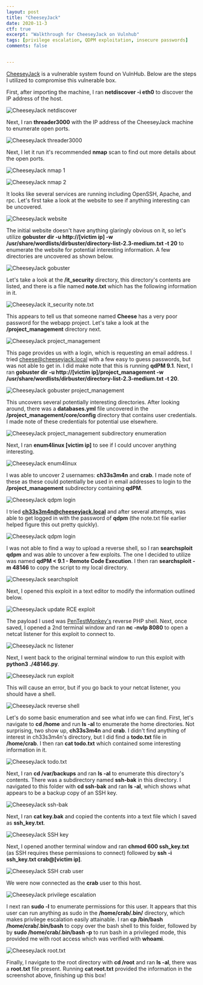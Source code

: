 ```yaml
---
layout: post
title: "CheeseyJack"
date: 2020-11-3
ctf: true
excerpt: "Walkthrough for CheeseyJack on Vulnhub"
tags: [privilege escalation, QDPM exploitation, insecure passwords]
comments: false


---
```


[CheeseyJack](https://www.vulnhub.com/entry/cheesey-cheeseyjack,578/) is a vulnerable system found on VulnHub. Below are the steps I utilized to compromise this vulnerable box.

First, after importing the machine, I ran **netdiscover -i eth0** to discover the IP address of the host.

![CheeseyJack netdiscover](/assets/img/CheeseyJack1.png)

Next, I ran **threader3000** with the IP address of the CheeseyJack machine to enumerate open ports.

![CheeseyJack threader3000](/assets/img/CheeseyJack2.png)

Next, I let it run it's recommended **nmap** scan to find out more details about the open ports.

![CheeseyJack nmap 1](/assets/img/CheeseyJack3.png)

![CheeseyJack nmap 2](/assets/img/CheeseyJack4.png)

It looks like several services are running including OpenSSH, Apache, and rpc. Let's first take a look at the website to see if anything interesting can be uncovered.

![CheeseyJack website](/assets/img/CheeseyJack5.png)

The initial website doesn't have anything glaringly obvious on it, so let's utilize **gobuster dir -u http://[victim ip] -w /usr/share/wordlists/dirbuster/directory-list-2.3-medium.txt -t 20** to enumerate the website for potential interesting information. A few directories are uncovered as shown below.

![CheeseyJack gobuster](/assets/img/CheeseyJack6.png)

Let's take a look at the **/it_security** directory, this directory's contents are listed, and there is a file named **note.txt** which has the following information in it.

![CheeseyJack it_security note.txt](/assets/img/CheeseyJack7.png)

This appears to tell us that someone named **Cheese** has a very poor password for the webapp project. Let's take a look at the **/project_management** directory next.

![CheeseyJack project_management](/assets/img/CheeseyJack8.png)

This page provides us with a login, which is requesting an email address. I tried cheese@cheeseyjack.local with a few easy to guess passwords, but was not able to get in. I did make note that this is running **qdPM 9.1**. Next, I ran **gobuster dir -u http://[victim ip]/project_management -w /usr/share/wordlists/dirbuster/directory-list-2.3-medium.txt -t 20**. 

![CheeseyJack gobuster project_management](/assets/img/CheeseyJack9.png)

This uncovers several potentially interesting directories. After looking around, there was a **databases.yml** file uncovered in the **/project_management/core/config** directory that contains user credentials. I made note of these credentials for potential use elsewhere.

![CheeseyJack project_management subdirectory enumeration](/assets/img/CheeseyJack10.png)

Next, I ran **enum4linux [victim ip]** to see if I could uncover anything interesting.

![CheeseyJack enum4linux](/assets/img/CheeseyJack11.png)

 I was able to uncover 2 usernames: **ch33s3m4n** and **crab**. I made note of these as these could potentially be used in email addresses to login to the **/project_management** subdirectory containing **qdPM**.

![CheeseyJack qdpm login](/assets/img/CheeseyJack12.png)[](/assets/img/)

I tried **ch33s3m4n@cheeseyjack.local** and after several attempts, was able to get logged in with the password of **qdpm** (the note.txt file earlier helped figure this out pretty quickly).

![CheeseyJack qdpm login](/assets/img/CheeseyJack13.png)

I was not able to find a way to upload a reverse shell, so I ran **searchsploit qdpm** and was able to uncover a few exploits. The one I decided to utilize was named **qdPM < 9.1 - Remote Code Execution**. I then ran **searchsploit -m 48146** to copy the script to my local directory.

![CheeseyJack searchsploit](/assets/img/CheeseyJack14.png)

Next, I opened this exploit in a text editor to modify the information outlined below.

![CheeseyJack update RCE exploit](/assets/img/CheeseyJack15.png)

The payload I used was [PenTestMonkey's](http://pentestmonkey.net/tools/web-shells/php-reverse-shell) reverse PHP shell. Next, once saved, I opened a 2nd terminal window and ran **nc -nvlp 8080** to open a netcat listener for this exploit to connect to.

![CheeseyJack nc listener](/assets/img/CheeseyJack16.png)

Next, I went back to the original terminal window to run this exploit with **python3 ./48146.py**.

![CheeseyJack run exploit](/assets/img/CheeseyJack17.png)

This will cause an error, but if you go back to your netcat listener, you should have a shell.

![CheeseyJack reverse shell](/assets/img/CheeseyJack18.png)

Let's do some basic enumeration and see what info we can find. First, let's navigate to **cd /home** and run **ls -al** to enumerate the home directories. Not surprising, two show up, **ch33s3m4n** and **crab**. I didn't find anything of interest in ch33s3m4n's directory, but I did find a **todo.txt** file in **/home/crab**. I then ran **cat todo.txt** which contained some interesting information in it.

![CheeseyJack todo.txt](/assets/img/CheeseyJack19.png)

Next, I ran **cd /var/backups** and ran **ls -al** to enumerate this directory's contents. There was a subdirectory named **ssh-bak** in this directory. I navigated to this folder with **cd ssh-bak** and ran **ls -al**, which shows what appears to be a backup copy of an SSH key.

![CheeseyJack ssh-bak](/assets/img/CheeseyJack20.png)

Next, I ran **cat key.bak** and copied the contents into a text file which I saved as **ssh_key.txt**.

![CheeseyJack SSH key](/assets/img/CheeseyJack21.png)

Next, I opened another terminal window and ran **chmod 600 ssh_key.txt** (as SSH requires these permissions to connect) followed by **ssh -i ssh_key.txt crab@[victim ip]**.

![CheeseyJack SSH crab user](/assets/img/CheeseyJack22.png)

We were now connected as the **crab** user to this host. 

![CheeseyJack privilege escalation](/assets/img/CheeseyJack23.png)

I next ran **sudo -l** to enumerate permissions for this user. It appears that this user can run anything as sudo in the **/home/crab/.bin/** directory, which makes privilege escalation easily attainable. I ran **cp /bin/bash /home/crab/.bin/bash** to copy over the bash shell to this folder, followed by by **sudo /home/crab/.bin/bash -p** to run bash in a privileged mode, this provided me with root access which was verified with **whoami**.

![CheeseyJack root.txt](/assets/img/CheeseyJack24.png)

Finally, I navigate to the root directory with **cd /root** and ran **ls -al**, there was a **root.txt** file present. Running **cat root.txt** provided the information in the screenshot above, finishing up this box!